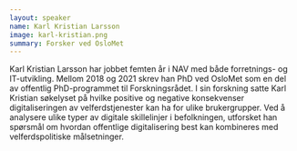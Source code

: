 ```yaml
---
layout: speaker
name: Karl Kristian Larsson 
image: karl-kristian.png
summary: Forsker ved OsloMet
---
```

Karl Kristian Larsson har jobbet femten år i NAV med både forretnings- og IT-utvikling. Mellom 2018 og 2021 skrev han PhD ved OsloMet som en del av offentlig PhD-programmet til Forskningsrådet. I sin forskning satte Karl Kristian søkelyset på hvilke positive og negative konsekvenser digitaliseringen av velferdstjenester kan ha for ulike brukergrupper. Ved å analysere ulike typer av digitale skillelinjer i befolkningen, utforsket han spørsmål om hvordan offentlige digitalisering best kan kombineres med velferdspolitiske målsetninger.
